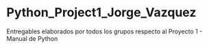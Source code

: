 # Python_Project1_Jorge_Vazquez
Entregables elaborados por todos los grupos respecto al Proyecto 1 - Manual de Python
